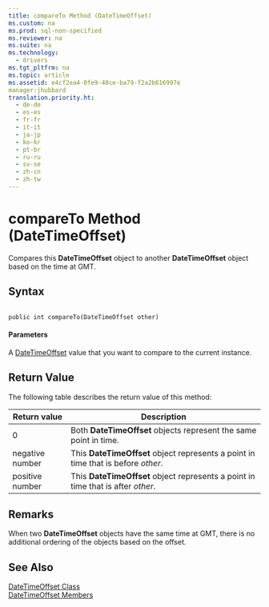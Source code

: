 ```yaml
---
title: compareTo Method (DateTimeOffset)
ms.custom: na
ms.prod: sql-non-specified
ms.reviewer: na
ms.suite: na
ms.technology: 
  - drivers
ms.tgt_pltfrm: na
ms.topic: article
ms.assetid: e4cf2ea4-0fe9-40ce-ba79-f2a2b616997e
manager:jhubbard
translation.priority.ht: 
  - de-de
  - es-es
  - fr-fr
  - it-it
  - ja-jp
  - ko-kr
  - pt-br
  - ru-ru
  - sv-se
  - zh-cn
  - zh-tw
---
```

# compareTo Method (DateTimeOffset)
  Compares this **DateTimeOffset** object to another **DateTimeOffset** object based on the time at GMT.  
  
## Syntax  
  
```  
  
public int compareTo(DateTimeOffset other)  
```  
  
#### Parameters  
 A [DateTimeOffset](../content/DateTimeOffset-Class.md) value that you want to compare to the current instance.  
  
## Return Value  
 The following table describes the return value of this method:  
  
|Return value|Description|  
|------------------|-----------------|  
|0|Both **DateTimeOffset** objects represent the same point in time.|  
|negative number|This **DateTimeOffset** object represents a point in time that is before *other*.|  
|positive number|This **DateTimeOffset** object represents a point in time that is after *other*.|  
  
## Remarks  
 When two **DateTimeOffset** objects have the same time at GMT, there is no additional ordering of the objects based on the offset.  
  
## See Also  
 [DateTimeOffset Class](../content/DateTimeOffset-Class.md)   
 [DateTimeOffset Members](../content/DateTimeOffset-Members.md)  
  
  
